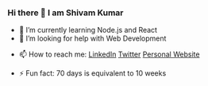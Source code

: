 ### Hi there 👋 I am Shivam Kumar

<!--
**shivamkumar177/shivamkumar177** is a ✨ _special_ ✨ repository because its `README.md` (this file) appears on your GitHub profile.-->

- 🌱 I’m currently learning Node.js and React
- 🤔 I’m looking for help with Web Development
<!--- 💬 Ask me about ...-->
- 📫 How to reach me: [LinkedIn](https://www.linkedin.com/in/shivamkumar177/) [Twitter](https://twitter.com/shivamkumar177) [Personal Website](https://shivam-kumar.netlify.app/)
<!--- 😄 Pronouns: ...-->
- ⚡ Fun fact: 70 days is equivalent to 10 weeks

